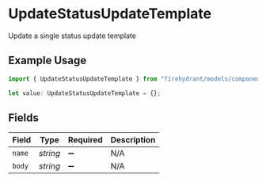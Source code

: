 # UpdateStatusUpdateTemplate

Update a single status update template

## Example Usage

```typescript
import { UpdateStatusUpdateTemplate } from "firehydrant/models/components";

let value: UpdateStatusUpdateTemplate = {};
```

## Fields

| Field              | Type               | Required           | Description        |
| ------------------ | ------------------ | ------------------ | ------------------ |
| `name`             | *string*           | :heavy_minus_sign: | N/A                |
| `body`             | *string*           | :heavy_minus_sign: | N/A                |